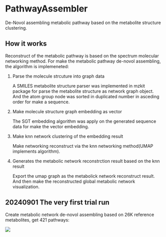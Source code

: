 # PathwayAssembler
 
De-Novol assembling metabolic pathway based on the metabolite structure clustering.

## How it works

Reconstruct of the metabolic pathway is based on the spectrum molecular networking method. For make the metabolic pathway de-novol assembling, the algorithm is implemeneted:

1. Parse the molecule strcuture into graph data
    
   A SMILES metabolite structure parser was implemented in mzkit package for parse the metabolite structure as network graph object.
   And the atom group node was sorted in duplicated number in asceding order for make a sequence.

2. Make molecule structure graph embedding as vector
  
   The SGT embedding algorithm was apply on the generated sequence data for make the vector embedding.

3. Make knn network clustering of the embedding result

   Make networking reconstruct via the knn networking method(UMAP implements algorithm).

4. Generates the metabolic network reconstrction result based on the knn result

   Export the umap graph as the metabolick network reconstruct result. And then make the reconstructed global metabolic network visualization.

## 20240901 The very first trial run

Create metabolic network de-novol assembling based on 26K reference metabolites, get 421 pathways:

![](./test/molecular_tree/global_metabolic_network.png)

